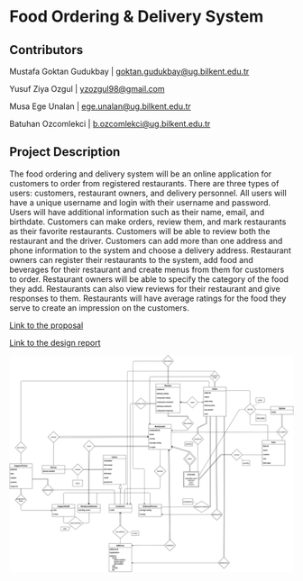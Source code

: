# Food Ordering & Delivery System

## Contributors

Mustafa Goktan Gudukbay | goktan.gudukbay@ug.bilkent.edu.tr

Yusuf Ziya Ozgul |  yzozgul98@gmail.com

Musa Ege Unalan | ege.unalan@ug.bilkent.edu.tr

Batuhan Ozcomlekci | b.ozcomlekci@ug.bilkent.edu.tr

## Project Description

The food ordering and delivery system will be an online application for customers to order from registered restaurants. There are three types of users: customers, restaurant owners, and delivery personnel. All users will have a unique username and login with their username and password. Users will have additional information such as their name, email, and birthdate. Customers can make orders, review them, and mark restaurants as their favorite restaurants. Customers will be able to review both the restaurant and the driver. Customers can add more than one address and phone information to the system and choose a delivery address. Restaurant owners can register their restaurants to the system, add food and beverages for their restaurant and create menus from them for customers to order. Restaurant owners will be able to specify the category of the food they add. Restaurants can also view reviews for their restaurant and give responses to them. Restaurants will have average ratings for the food they serve to create an impression on the customers.

[Link to the proposal](https://bozcomlekci.github.io/CS353-Project/CS353Proposal.pdf)

[Link to the design report](https://bozcomlekci.github.io/CS353-Project/CS353DesignReport.pdf)

![E/R Diagram](/assets/images/FoodOrderDeliverySystemERDiagram.png)
